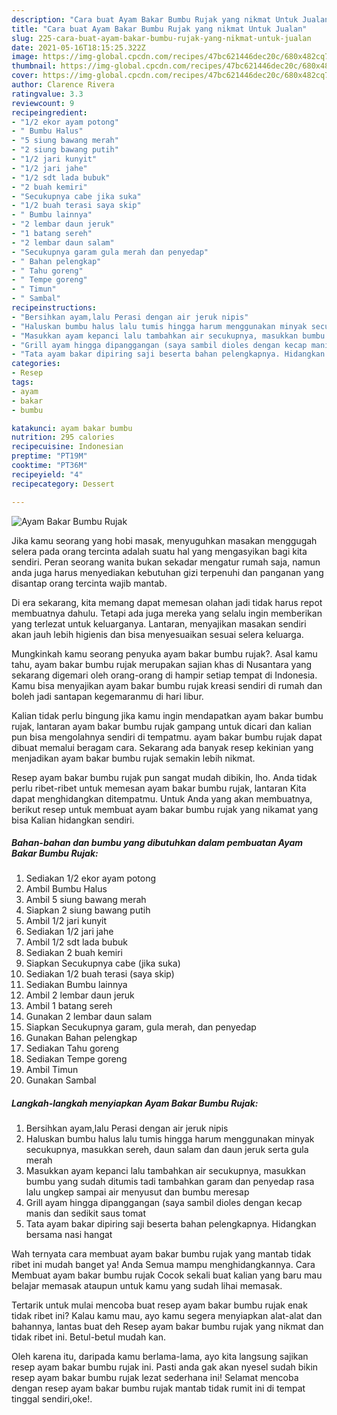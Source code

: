```yaml
---
description: "Cara buat Ayam Bakar Bumbu Rujak yang nikmat Untuk Jualan"
title: "Cara buat Ayam Bakar Bumbu Rujak yang nikmat Untuk Jualan"
slug: 225-cara-buat-ayam-bakar-bumbu-rujak-yang-nikmat-untuk-jualan
date: 2021-05-16T18:15:25.322Z
image: https://img-global.cpcdn.com/recipes/47bc621446dec20c/680x482cq70/ayam-bakar-bumbu-rujak-foto-resep-utama.jpg
thumbnail: https://img-global.cpcdn.com/recipes/47bc621446dec20c/680x482cq70/ayam-bakar-bumbu-rujak-foto-resep-utama.jpg
cover: https://img-global.cpcdn.com/recipes/47bc621446dec20c/680x482cq70/ayam-bakar-bumbu-rujak-foto-resep-utama.jpg
author: Clarence Rivera
ratingvalue: 3.3
reviewcount: 9
recipeingredient:
- "1/2 ekor ayam potong"
- " Bumbu Halus"
- "5 siung bawang merah"
- "2 siung bawang putih"
- "1/2 jari kunyit"
- "1/2 jari jahe"
- "1/2 sdt lada bubuk"
- "2 buah kemiri"
- "Secukupnya cabe jika suka"
- "1/2 buah terasi saya skip"
- " Bumbu lainnya"
- "2 lembar daun jeruk"
- "1 batang sereh"
- "2 lembar daun salam"
- "Secukupnya garam gula merah dan penyedap"
- " Bahan pelengkap"
- " Tahu goreng"
- " Tempe goreng"
- " Timun"
- " Sambal"
recipeinstructions:
- "Bersihkan ayam,lalu Perasi dengan air jeruk nipis"
- "Haluskan bumbu halus lalu tumis hingga harum menggunakan minyak secukupnya, masukkan sereh, daun salam dan daun jeruk serta gula merah"
- "Masukkan ayam kepanci lalu tambahkan air secukupnya, masukkan bumbu yang sudah ditumis tadi tambahkan garam dan penyedap rasa lalu ungkep sampai air menyusut dan bumbu meresap"
- "Grill ayam hingga dipanggangan (saya sambil dioles dengan kecap manis dan sedikit saus tomat"
- "Tata ayam bakar dipiring saji beserta bahan pelengkapnya. Hidangkan bersama nasi hangat"
categories:
- Resep
tags:
- ayam
- bakar
- bumbu

katakunci: ayam bakar bumbu 
nutrition: 295 calories
recipecuisine: Indonesian
preptime: "PT19M"
cooktime: "PT36M"
recipeyield: "4"
recipecategory: Dessert

---
```



![Ayam Bakar Bumbu Rujak](https://img-global.cpcdn.com/recipes/47bc621446dec20c/680x482cq70/ayam-bakar-bumbu-rujak-foto-resep-utama.jpg)

Jika kamu seorang yang hobi masak, menyuguhkan masakan menggugah selera pada orang tercinta adalah suatu hal yang mengasyikan bagi kita sendiri. Peran seorang  wanita bukan sekadar mengatur rumah saja, namun anda juga harus menyediakan kebutuhan gizi terpenuhi dan panganan yang disantap orang tercinta wajib mantab.

Di era  sekarang, kita memang dapat memesan olahan jadi tidak harus repot membuatnya dahulu. Tetapi ada juga mereka yang selalu ingin memberikan yang terlezat untuk keluarganya. Lantaran, menyajikan masakan sendiri akan jauh lebih higienis dan bisa menyesuaikan sesuai selera keluarga. 



Mungkinkah kamu seorang penyuka ayam bakar bumbu rujak?. Asal kamu tahu, ayam bakar bumbu rujak merupakan sajian khas di Nusantara yang sekarang digemari oleh orang-orang di hampir setiap tempat di Indonesia. Kamu bisa menyajikan ayam bakar bumbu rujak kreasi sendiri di rumah dan boleh jadi santapan kegemaranmu di hari libur.

Kalian tidak perlu bingung jika kamu ingin mendapatkan ayam bakar bumbu rujak, lantaran ayam bakar bumbu rujak gampang untuk dicari dan kalian pun bisa mengolahnya sendiri di tempatmu. ayam bakar bumbu rujak dapat dibuat memalui beragam cara. Sekarang ada banyak resep kekinian yang menjadikan ayam bakar bumbu rujak semakin lebih nikmat.

Resep ayam bakar bumbu rujak pun sangat mudah dibikin, lho. Anda tidak perlu ribet-ribet untuk memesan ayam bakar bumbu rujak, lantaran Kita dapat menghidangkan ditempatmu. Untuk Anda yang akan membuatnya, berikut resep untuk membuat ayam bakar bumbu rujak yang nikamat yang bisa Kalian hidangkan sendiri.

<!--inarticleads1-->

##### Bahan-bahan dan bumbu yang dibutuhkan dalam pembuatan Ayam Bakar Bumbu Rujak:

1. Sediakan 1/2 ekor ayam potong
1. Ambil  Bumbu Halus
1. Ambil 5 siung bawang merah
1. Siapkan 2 siung bawang putih
1. Ambil 1/2 jari kunyit
1. Sediakan 1/2 jari jahe
1. Ambil 1/2 sdt lada bubuk
1. Sediakan 2 buah kemiri
1. Siapkan Secukupnya cabe (jika suka)
1. Sediakan 1/2 buah terasi (saya skip)
1. Sediakan  Bumbu lainnya
1. Ambil 2 lembar daun jeruk
1. Ambil 1 batang sereh
1. Gunakan 2 lembar daun salam
1. Siapkan Secukupnya garam, gula merah, dan penyedap
1. Gunakan  Bahan pelengkap
1. Sediakan  Tahu goreng
1. Sediakan  Tempe goreng
1. Ambil  Timun
1. Gunakan  Sambal




<!--inarticleads2-->

##### Langkah-langkah menyiapkan Ayam Bakar Bumbu Rujak:

1. Bersihkan ayam,lalu Perasi dengan air jeruk nipis
1. Haluskan bumbu halus lalu tumis hingga harum menggunakan minyak secukupnya, masukkan sereh, daun salam dan daun jeruk serta gula merah
1. Masukkan ayam kepanci lalu tambahkan air secukupnya, masukkan bumbu yang sudah ditumis tadi tambahkan garam dan penyedap rasa lalu ungkep sampai air menyusut dan bumbu meresap
1. Grill ayam hingga dipanggangan (saya sambil dioles dengan kecap manis dan sedikit saus tomat
1. Tata ayam bakar dipiring saji beserta bahan pelengkapnya. Hidangkan bersama nasi hangat




Wah ternyata cara membuat ayam bakar bumbu rujak yang mantab tidak ribet ini mudah banget ya! Anda Semua mampu menghidangkannya. Cara Membuat ayam bakar bumbu rujak Cocok sekali buat kalian yang baru mau belajar memasak ataupun untuk kamu yang sudah lihai memasak.

Tertarik untuk mulai mencoba buat resep ayam bakar bumbu rujak enak tidak ribet ini? Kalau kamu mau, ayo kamu segera menyiapkan alat-alat dan bahannya, lantas buat deh Resep ayam bakar bumbu rujak yang nikmat dan tidak ribet ini. Betul-betul mudah kan. 

Oleh karena itu, daripada kamu berlama-lama, ayo kita langsung sajikan resep ayam bakar bumbu rujak ini. Pasti anda gak akan nyesel sudah bikin resep ayam bakar bumbu rujak lezat sederhana ini! Selamat mencoba dengan resep ayam bakar bumbu rujak mantab tidak rumit ini di tempat tinggal sendiri,oke!.

